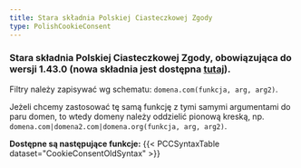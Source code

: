 ```yaml
---
title: Stara składnia Polskiej Ciasteczkowej Zgody
type: PolishCookieConsent
---
```


### Stara składnia Polskiej Ciasteczkowej Zgody, obowiązująca do wersji 1.43.0 (nowa składnia jest dostępna [tutaj](/cookieconsentsyntax)).

Filtry należy zapisywać wg schematu: `domena.com(funkcja, arg, arg2)`.

Jeżeli chcemy zastosować tę samą funkcję z tymi samymi argumentami do paru domen, to wtedy domeny należy oddzielić pionową kreską, np. `domena.com|domena2.com|domena.org(funkcja, arg, arg2)`.

**Dostępne są następujące funkcje:**
{{< PCCSyntaxTable dataset="CookieConsentOldSyntax" >}}
